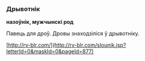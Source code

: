 ### Дрывотнік
**назоўнік, мужчынскі род**

Павець для дроў. Дровы знаходзіліся ў дрывотніку.

<a rel="author">[http://rv-blr.com/](http://rv-blr.com/slounik.jsp?letterId=0&maskId=0&pageId=877)</a>
